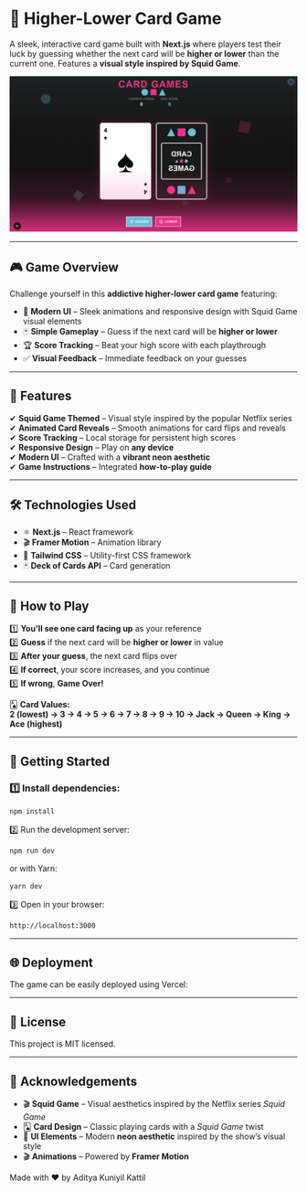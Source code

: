 # 🎴 Higher-Lower Card Game

A sleek, interactive card game built with **Next.js** where players test their luck by guessing whether the next card will be **higher or lower** than the current one. Features a **visual style inspired by Squid Game**.

![Higher-Lower Card Game](public/images/screenshot.png)

---

## 🎮 Game Overview

Challenge yourself in this **addictive higher-lower card game** featuring:

- 🎨 **Modern UI** – Sleek animations and responsive design with Squid Game visual elements  
- 🃏 **Simple Gameplay** – Guess if the next card will be **higher or lower**  
- 🏆 **Score Tracking** – Beat your high score with each playthrough  
- ✅ **Visual Feedback** – Immediate feedback on your guesses  

---

## 🚀 Features

✔ **Squid Game Themed** – Visual style inspired by the popular Netflix series  
✔ **Animated Card Reveals** – Smooth animations for card flips and reveals  
✔ **Score Tracking** – Local storage for persistent high scores  
✔ **Responsive Design** – Play on **any device**  
✔ **Modern UI** – Crafted with a **vibrant neon aesthetic**  
✔ **Game Instructions** – Integrated **how-to-play guide**  

---

## 🛠️ Technologies Used

- ⚛️ **Next.js** – React framework  
- 🎬 **Framer Motion** – Animation library  
- 🎨 **Tailwind CSS** – Utility-first CSS framework  
- 🃏 **Deck of Cards API** – Card generation  

---

## 🎲 How to Play

1️⃣ **You'll see one card facing up** as your reference  
2️⃣ **Guess** if the next card will be **higher or lower** in value  
3️⃣ **After your guess**, the next card flips over  
4️⃣ **If correct**, your score increases, and you continue  
5️⃣ **If wrong**, **Game Over!**  

🂡 **Card Values:**  
**2 (lowest) → 3 → 4 → 5 → 6 → 7 → 8 → 9 → 10 → Jack → Queen → King → Ace (highest)**  

---

## 🚀 Getting Started

### 1️⃣ Install dependencies:

```bash
npm install
```
2️⃣ Run the development server:
```bash
npm run dev
```
or with Yarn:
```bash
yarn dev
```

3️⃣ Open in your browser:
```bash
http://localhost:3000
```
---

## 🌐 Deployment

The game can be easily deployed using Vercel:

---

## 📝 License

This project is MIT licensed.

---

## 🙏 Acknowledgements

- 🎬 **Squid Game** – Visual aesthetics inspired by the Netflix series *Squid Game*  
- 🂡 **Card Design** – Classic playing cards with a *Squid Game* twist  
- 🎨 **UI Elements** – Modern **neon aesthetic** inspired by the show’s visual style  
- 🎬 **Animations** – Powered by **Framer Motion**  

Made with ❤️ by Aditya Kuniyil Kattil
